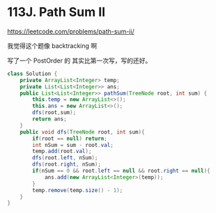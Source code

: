 # 113J. Path Sum II

https://leetcode.com/problems/path-sum-ii/

我觉得这个题像 backtracking 啊

写了一个 PostOrder 的 其实比第一次写，写的还好。

```java
class Solution {
    private ArrayList<Integer> temp;
    private List<List<Integer>> ans;
    public List<List<Integer>> pathSum(TreeNode root, int sum) {
        this.temp = new ArrayList<>();
        this.ans = new ArrayList<>();
        dfs(root,sum);
        return ans;
    }
    public void dfs(TreeNode root, int sum){
        if(root == null) return;
        int nSum = sum - root.val;
        temp.add(root.val);
        dfs(root.left, nSum);
        dfs(root.right, nSum);
        if(nSum == 0 && root.left == null && root.right == null){
            ans.add(new ArrayList<Integer>(temp));
        }
        temp.remove(temp.size() - 1);
    }
}
```
